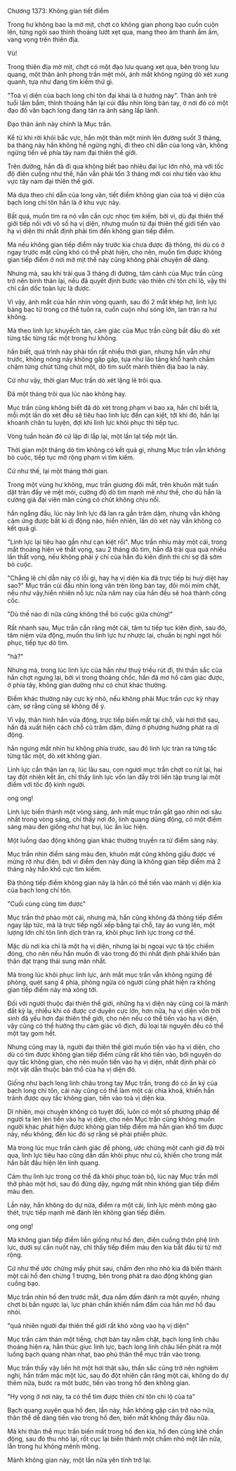 




Chương 1373: Không gian tiết điểm


Trong hư không bao la mờ mịt, chợt có không gian phong bạo cuồn cuộn lên, từng ngôi sao thỉnh thoảng lướt xẹt qua, mang theo âm thanh ầm ầm, vang vọng trên thiên địa.

Vù!

Trong thiên địa mờ mịt, chợt có một đạo lưu quang xẹt qua, bên trong lưu quang, một thân ảnh phong trần mệt mỏi, ánh mắt không ngừng dò xét xung quanh, tựa như đang tìm kiếm thứ gì.

"Toà vị diện của bạch long chí tôn đại khái là ờ hướng này". Thân ảnh trẻ tuổi lẩm bẩm, thỉnh thoảng hắn lại cúi đầu nhìn lòng bàn tay, ờ nơi đó có một đạo đồ văn bạch long đang tản ra ánh sáng lấp lánh.

Đạo thân ảnh này chính là Mục trần.

Kể từ khi rời khỏi bắc vực, hắn một thân một mình lên đường suốt 3 tháng, ba tháng này hắn không hề ngừng nghỉ, đi theo chỉ dẫn của long văn, không ngừng tiến về phía tây nam đại thiên thế giới.

Trên đường, hắn đã đi qua không biết bao nhiêu đại lục lớn nhỏ, mà với tốc độ điên cuồng như thế, hắn vẫn phải tốn 3 tháng mới coi như tiến vào khu vực tây nam đại thiên thế giới.

Mà dựa theo chỉ dẫn của long văn, tiết điểm không gian của toà vị diện của bạch long chí tôn hẳn là ở khu vực này.

Bất quá, muốn tìm ra nó vẫn cần cực nhọc tìm kiếm, bởi vì, dù đại thiên thế giới tiếp nối với vô số hạ vị diện, nhưng muốn từ đại thiên thế giới tiến vào hạ vị diện thì nhất định phải tìm đến không gian tiếp điểm.

Mà nếu không gian tiếp điểm này trước kia chưa được đả thông, thì dù có ở ngay trước mắt cũng khó có thể phát hiện, cho nên, muốn tìm được không gian tiếp điểm ở nơi mờ mịt thế này cũng không phải chuyện dễ dàng.

Nhưng mà, sau khi trải qua 3 tháng đi đường, tâm cảnh của Mục trần cũng trở nên bình thản lại, nếu đã quyết định bước vào thiên chí tôn chi lộ, vậy thì chỉ cần dốc toàn lực là được.

Vì vậy, ánh mắt của hắn nhìn vòng quanh, sau đó 2 mắt khép hờ, linh lực bàng bạc từ trong cơ thể tuôn ra, cuồn cuộn như sóng lớn, lan tràn ra hư không.

Mà theo linh lực khuyếch tán, cảm giác của Mục trần cũng bắt đầu dò xét từng tấc từng tấc một trong hư không.

hắn biết, quá trình này phải tốn rất nhiều thời gian, nhưng hắn vẫn như trước, không nóng nảy không gấp gáp, tựa như lão tăng khổ hạnh chầm chậm từng chút từng chút một, dò tìm suốt mảnh thiên địa bao la này.

Cứ như vậy, thời gian Mục trần dò xét lặng lẽ trôi qua.

Đã một tháng trôi qua lúc nào không hay.

Mục trần cũng không biết đã dò xét trong phạm vi bao xa, hắn chỉ biết là, mỗi một lần dò xét đều sẽ tiêu hao linh lực đến cạn kiệt, tới khi đó, hắn lại khoanh chân tu luyện, đợi khi linh lực khôi phục thì tiếp tục.

Vòng tuần hoàn đó cứ lặp đi lắp lại, một lần lạl tiếp một lần.

Thời gian một tháng dò tìm không có kết quả gì, nhưng Mục trần vẫn không bỏ cuộc, tiếp tục mở rộng phạm vi tìm kiếm.

Cứ như thế, lại một tháng thời gian.

Trong một vùng hư không, mục trần giương đôi mắt, trên khuôn mặt tuấn dật tràn đầy vẻ mệt mỏi, cường độ dò tìm mạnh mẽ như thế, cho dù hắn là cường giả đại viên mãn cũng có chút không chịu nổi.

hắn ngẩng đầu, lúc này linh lực đã lan ra gần trăm dặm, nhưng vẫn không cảm ứng được bất kì dị động nào, hiển nhiên, lần dò xét này vẫn không có kết quả gì.

"Linh lực lại tiêu hao gần như cạn kiệt rồi". Mục trần nhíu mày một cái, trong mắt thoáng hiện vẻ thất vọng, sau 2 tháng dò tìm, hắn đã trải qua quá nhiều lần thất vọng, nếu không phải ý chí của hắn đủ kiên định thì chỉ sợ đã sớm bỏ cuộc.

"Chẳng lẽ chỉ dẫn này có lỗi gì, hay hạ vị diện kia đã trực tiếp bị huỷ diệt hay sao?" Mục trần cúi đầu nhìn long văn trên lòng bàn tay, đôi môi mím chặt, nếu như vậy,hiển nhiên nỗ lực nửa năm nay của hắn đều sẽ hoá thành công cốc.

"Dù thế nào đi nữa cũng không thể bỏ cuộc giữa chừng!"

Rất nhanh sau, Mục trần cắn răng một cái, tâm tư tiếp tục kiên định, sau đó, tâm niệm vừa động, muốn thu linh lực hư nhược lại, chuẩn bị nghỉ ngơi hồi phục, tiếp tục dò tìm.

"hả?"

Nhưng mà, trong lúc linh lực của hắn như thuỷ triều rút đi, thì thần sắc của hắn chợt ngưng lại, bởi vì trong thoáng chốc, hắn đã mơ hồ cảm giác được, ờ phía tây, không gian dường như có chút khác thường.

Điểm khác thường này cực kỳ nhỏ, nếu không phải Mục trần cực kỳ nhạy cảm, sợ rằng cũng sẽ không để ý.

Vì vậy, thân hình hắn vừa động, trực tiếp biến mất tại chỗ, vài hơi thở sau, hắn đã xuất hiện cách chỗ cũ trăm dặm, đứng ờ phương hướng phát ra dị động.

hắn ngưng mắt nhìn hư không phía trước, sau đó linh lực tràn ra từng tấc từng tấc một, dò xét không gian.

Linh lực cẩn thận lan ra, lúc lâu sau, con ngươi mục trần chợt co rút lại, hai tay đột nhiên kết ấn, chỉ thấy linh lực vốn lan đầy trời liền tập trung lại một điểm với tốc độ kinh người.

ong ong!

Linh lực biến thành một vòng sáng, ánh mắt mục trần gắt gao nhìn nơi sâu nhất trong vòng sáng, chỉ thấy nơi đó, linh quang dũng động, có một điếm sáng màu đen giống như hạt bụi, lúc ẩn lúc hiện.

Một luồng dao động không gian khác thường truyền ra từ điểm sáng này.

Mục trần nhìn điểm sáng màu đen, khuôn mặt cũng không giấu được vẻ mừng rỡ như điên, bởi vì điểm đen này đúng là không gian tiếp điểm mà 2 tháng này hắn khổ cực tìm kiếm.

Đả thông tiếp điểm không gian này là hắn có thể tiến vào mảnh vị diện kia của bạch long chí tôn.

"Cuối cùng cũng tìm được"

Mục trần thở phào một cái, nhưng mà, hắn cũng không đả thông tiếp điểm ngay lập tức, mà là trực tiếp ngồi xếp bằng tại chỗ, tay áo vung lên, một lượng lớn chí tôn linh dịch tràn ra, khôi phục linh lực trong cơ thể.

Mặc dù nơi kia chỉ là một hạ vị diện, nhưng lại bị ngoại vực tà tộc chiếm đóng, cho nên nếu hắn muốn đi vào trong đó thì nhất định phải khiến bản thân đạt trạng thái sung mãn nhất.

Mà trong lúc khôi phục linh lực, ánh mắt mục trần vẫn không ngừng đề phòng, quét sang 4 phía, phòng ngừa có người cũng phát hiện ra không gian tiếp điểm này mà xông tới.

Đối với người thuộc đại thiên thế giới, những hạ vị diện này cũng coi là mảnh đất kỳ lạ, nhiều khi có được cơ duyên cực lớn, hơn nữa, hạ vị diện vốn trời sinh đã yếu hơn đại thiên thế giới, cho nên nếu có thể tiến vào hạ vị diện, vậy cũng có thể hưởng thụ cảm giác vô địch, đủ loại tài nguyên đều cỏ thể một tay gom hết.

Nhưng cũng may là, người đại thiên thế giới muốn tiến vào hạ vị diện, cho dù có tìm được không gian tiếp điểm cũng rất khó tiến vào, bởi nguyên do quy tắc không gian, cho nên muốn tiến vào hạ vị diện, nhất định phải cỏ một vật dẫn thuộc bản thổ của hạ vị diện đó.

Giống như bạch long linh châu trong tay Mục trần, trong đó có ấn ký của bạch long chí tôn, cái này cũng có thể làm một cái chìa khoá, khiến hắn tránh được quy tắc không gian, tiến vào toà vị diện kia.

Dĩ nhiên, mọi chuyện không có tuyệt đối, luôn có một số phương pháp để người ta len lén tiến vào hạ vị diện, cho nên Mục trần cũng không muốn người khác phát hiện được không gian tiếp điểm mà hắn gian khổ tìm được này, nếu không, đến lúc đó sợ rằng sẽ phải phiền phức.

Mà trong lúc mục trần cảnh giác đề phòng, ước chừng một canh giờ đã trôi qua, linh lực tiêu hao cũng dần dần khôi phục như cũ, khiến cho trong mắt hắn bắt đầu hiện lên linh quang.

Cảm thụ linh lực trong cơ thể đã khôi phục toàn bộ, lúc này Mục trần mới thở phào một hơi, sau đó đứng dậy, ngưng mắt nhìn không gian tiếp điểm màu đen.

Lần này, hắn không do dự nữa, điểm ra một cái, linh lực mênh mông gào thét, trực tiếp mạnh mẽ đánh lên không gian tiếp điểm.

ong ong!

Mà không gian tiếp điểm liền giống như hố đen, điên cuồng thôn phệ linh lực, dưới sự cắn nuốt này, chỉ thấy tiếp điểm màu đen kia bắt đầu từ từ mở rộng.

Cứ như thế ước chừng mấy phút sau, chấm đen nho nhỏ kia đã biến thành một cái hố đen chừng 1 trượng, bên trong phát ra dao động không gian cuồng bạo.

Mục trần nhìn hố đen trước mắt, đưa nắm đấm đánh ra một quyền, nhưng chợt bị bắn ngược lại, lực phản chấn khiến nắm đấm của hắn mơ hồ đau nhói.

"quả nhiên người đại thiên thế giới rất khó xông vào hạ vị diện"

Mục trần cảm thán một tiếng, chợt bàn tay nắm chặt, bạch long linh châu thoáng hiện ra, hắn thúc giục linh lực, bạch long linh châu liền phát ra một luồng bạch quang nhàn nhạt, bao phủ thân thể mục trần vào trong.

Mục trần thấy vậy liền hít một hơi thật sâu, thần sắc cũng trở nên nghiêm nghị, hắn trầm mặc một lúc, sau đó đột nhiên cắn răng một cái, không do dự thêm nữa, bước ra một bước, tiến vào trong hố đen không gian.

"Hy vọng ở nơi này, ta có thể tìm được thiên chí tôn chi lộ của ta"

Bạch quang xuyên qua hố đen, lẩn này, hắn không gặp cản trở nào nữa, thân thể dễ dàng tiến vào trong hố đen, biến mất không thấy đâu nữa.

Mà khi thân thể mục trần biến mất trong hố đen kia, hố đen cũng khẽ chấn động, sau đó thu nhỏ lại, rốt cục lại biến thành một chẩm nhỏ một lần nữa, lẫn trong hư không mênh mông.

Mảnh không gian này, một lần nữa yên tĩnh trở lại.




